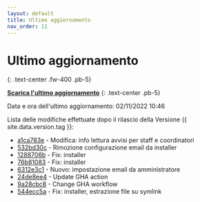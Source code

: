 ```yaml
---
layout: default
title: Ultimo aggiornamento
nav_order: 11
---
```


# Ultimo aggiornamento
{: .text-center .fw-400 .pb-5}

[**Scarica l'ultimo aggiornamento**](https://github.com/iisgiua/giuaschool/releases/download/update-v1.5.1/giuaschool-update-v1.5.1.zip)
{: .text-center .pb-5}

Data e ora dell'ultimo aggiornamento: 02/11/2022 10:46

Lista delle modifiche effettuate dopo il rilascio della Versione {{ site.data.version.tag }}:

- [a1ca783e](http://github.com/iisgiua/giuaschool/commit/a1ca783edeecbc8955e462e89a559283db2d609e) - Modifica: info lettura avvisi per staff e coordinatori
- [532bd30c](http://github.com/iisgiua/giuaschool/commit/532bd30c06142be40c89a673721108d70b023c5c) - Rimozione configurazione email da installer
- [1288706b](http://github.com/iisgiua/giuaschool/commit/1288706b02b43ed01c8c95f7a6d421d1e1fc1ea5) - Fix: installer
- [76b81083](http://github.com/iisgiua/giuaschool/commit/76b810830b677af473ec880af082a4b8f7fade65) - Fix: installer
- [6312e3c1](http://github.com/iisgiua/giuaschool/commit/6312e3c199b84e742452d06159b505a2b06108f3) - Nuovo: impostazione email da amministratore
- [24de8ee4](http://github.com/iisgiua/giuaschool/commit/24de8ee40fb9af826846a790262e9902cecd3a77) - Update GHA action
- [9a28cbc8](http://github.com/iisgiua/giuaschool/commit/9a28cbc847f2865c0d9a01c92c47e0e1c9862b72) - Change GHA workflow
- [544ecc5a](http://github.com/iisgiua/giuaschool/commit/544ecc5ab4a5ae366338243ed9bffb1edc98a3b6) - Fix: installer, estrazione file su symlink

